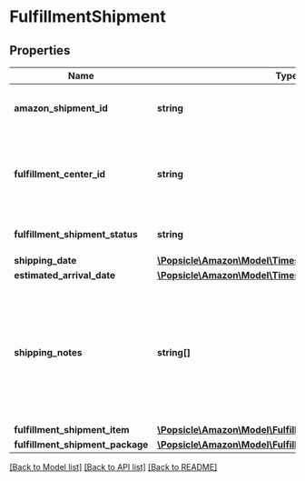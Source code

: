 # FulfillmentShipment

## Properties
Name | Type | Description | Notes
------------ | ------------- | ------------- | -------------
**amazon_shipment_id** | **string** | A shipment identifier assigned by Amazon. | 
**fulfillment_center_id** | **string** | An identifier for the fulfillment center that the shipment will be sent from. | 
**fulfillment_shipment_status** | **string** | The current status of the shipment. | 
**shipping_date** | [**\Popsicle\Amazon\Model\Timestamp**](Timestamp.md) |  | [optional] 
**estimated_arrival_date** | [**\Popsicle\Amazon\Model\Timestamp**](Timestamp.md) |  | [optional] 
**shipping_notes** | **string[]** | Provides additional insight into shipment timeline. Primairly used to communicate that actual delivery dates aren&#x27;t available. | [optional] 
**fulfillment_shipment_item** | [**\Popsicle\Amazon\Model\FulfillmentShipmentItemList**](FulfillmentShipmentItemList.md) |  | 
**fulfillment_shipment_package** | [**\Popsicle\Amazon\Model\FulfillmentShipmentPackageList**](FulfillmentShipmentPackageList.md) |  | [optional] 

[[Back to Model list]](../../README.md#documentation-for-models) [[Back to API list]](../../README.md#documentation-for-api-endpoints) [[Back to README]](../../README.md)

